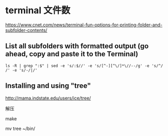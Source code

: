 # terminal 文件数

https://www.cnet.com/news/terminal-fun-options-for-printing-folder-and-subfolder-contents/

## List all subfolders with formatted output (go ahead, copy and paste it to the Terminal)

```
ls -R | grep ":$" | sed -e 's/:$//' -e 's/[^-][^\/]*\//--/g' -e 's/^/ /' -e 's/-/|/'
```

## Installing and using "tree"


http://mama.indstate.edu/users/ice/tree/

解压

make

mv tree ~/bin/